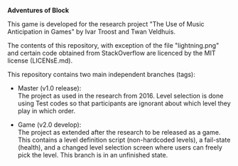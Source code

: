 **Adventures of Block**

This game is developed for the research project "The Use of Music Anticipation in Games" by Ivar Troost and Twan Veldhuis.

The contents of this repository, with exception of the file "lightning.png" and certain code obtained from StackOverflow are licenced by the MIT license (LICENsE.md). 

This repository contains two main independent branches (tags):  

- Master (v1.0 release):  
The project as used in the research from 2016. Level selection is done using Test codes so that participants are ignorant about which level they play in which order.

- Game (v2.0 develop):  
The project as extended after the research to be released as a game.
This contains a level definition script (non-hardcoded levels), a fail-state (health), and a changed level selection screen where users can freely pick the level.
This branch is in an unfinished state.
